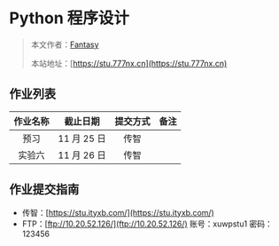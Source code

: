 # Python 程序设计

> 本文作者：[Fantasy](https://www.777nx.cn/personal/about/)
>
> 本站地址：[https://stu.777nx.cn](https://stu.777nx.cn)

## 作业列表

| 作业名称 |  截止日期   | 提交方式 | 备注 |
| :------: | :---------: | :------: | :--: |
|   预习   | 11 月 25 日 |   传智   |      |
|  实验六  | 11 月 26 日 |   传智   |      |

## 作业提交指南

- 传智：[https://stu.ityxb.com/](https://stu.ityxb.com/)
- FTP：[ftp://10.20.52.126/](ftp://10.20.52.126/) 账号：xuwpstu1 密码：123456
